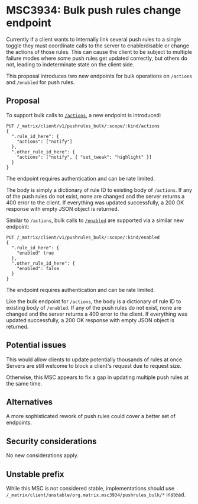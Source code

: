 # MSC3934: Bulk push rules change endpoint

Currently if a client wants to internally link several push rules to a single toggle they must coordinate
calls to the server to enable/disable or change the actions of those rules. This can cause the client
to be subject to multiple failure modes where some push rules get updated correctly, but others do not,
leading to indeterminate state on the client side.

This proposal introduces two new endpoints for bulk operations on `/actions` and `/enabled` for push
rules.

## Proposal

To support bulk calls to [`/actions`](https://spec.matrix.org/v1.4/client-server-api/#put_matrixclientv3pushrulesscopekindruleidactions),
a new endpoint is introduced:

```
PUT /_matrix/client/v1/pushrules_bulk/:scope/:kind/actions
{
  ".rule_id_here": {
    "actions": ["notify"]
  },
  ".other_rule_id_here": {
    "actions": ["notify", { "set_tweak": "highlight" }]
  }
}
```

The endpoint requires authentication and can be rate limited.

The body is simply a dictionary of rule ID to existing body of `/actions`. If any of the push rules
do not exist, none are changed and the server returns a 400 error to the client. If everything was
updated successfully, a 200 OK response with empty JSON object is returned.

Similar to `/actions`, bulk calls to [`/enabled`](https://spec.matrix.org/v1.4/client-server-api/#put_matrixclientv3pushrulesscopekindruleidenabled)
are supported via a similar new endpoint:

```
PUT /_matrix/client/v1/pushrules_bulk/:scope/:kind/enabled
{
  ".rule_id_here": {
    "enabled" true
  },
  ".other_rule_id_here": {
    "enabled": false
  }
}
```

The endpoint requires authentication and can be rate limited.

Like the bulk endpoint for `/actions`, the body is a dictionary of rule ID to existing body of
`/enabled`. If any of the push rules do not exist, none are changed and the server returns a 400
error to the client. If everything was updated successfully, a 200 OK response with empty JSON
object is returned.

## Potential issues

This would allow clients to update potentially thousands of rules at once. Servers are still welcome
to block a client's request due to request size.

Otherwise, this MSC appears to fix a gap in updating multiple push rules at the same time.

## Alternatives

A more sophisticated rework of push rules could cover a better set of endpoints.

## Security considerations

No new considerations apply.

## Unstable prefix

While this MSC is not considered stable, implementations should use `/_matrix/client/unstable/org.matrix.msc3934/pushrules_bulk/*`
instead.
